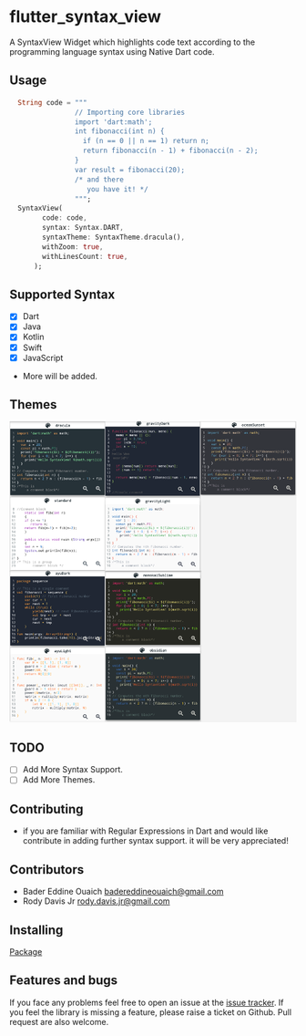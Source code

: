 # flutter_syntax_view

A SyntaxView Widget which highlights code text according to the programming language syntax using Native Dart code.

## Usage

```dart
  String code = """
                // Importing core libraries
                import 'dart:math';
                int fibonacci(int n) {
                  if (n == 0 || n == 1) return n;
                  return fibonacci(n - 1) + fibonacci(n - 2);
                }          
                var result = fibonacci(20);
                /* and there 
                   you have it! */
                """;
  SyntaxView(
        code: code,
        syntax: Syntax.DART,
        syntaxTheme: SyntaxTheme.dracula(),
        withZoom: true,
        withLinesCount: true,
      );
```

## Supported Syntax

- [x] Dart
- [x] Java
- [x] Kotlin
- [x] Swift
- [x] JavaScript
- More will be added.

## Themes

<p align="center">
  <img src="https://raw.githubusercontent.com/BaderEddineOuaich/flutter_syntax_view/master/SyntaxThemes.png" title="ScreenShots">
</p>

## TODO

- [ ] Add More Syntax Support.
- [ ] Add More Themes.

## Contributing

- if you are familiar with Regular Expressions in Dart and would like contribute in adding further syntax support. it will be very appreciated!

## Contributors

- Bader Eddine Ouaich <badereddineouaich@gmail.com>
- Rody Davis Jr <rody.davis.jr@gmail.com>

## Installing

[Package](https://pub.dartlang.org/packages/flutter_syntax_view)

## Features and bugs

If you face any problems feel free to open an issue at the [issue tracker][tracker]. If you feel the library is missing a feature, please raise a ticket on Github. Pull request are also welcome.

[tracker]: https://github.com/BaderEddineOuaich/flutter_syntax_view/issues